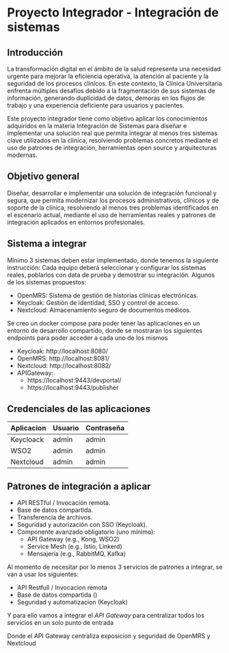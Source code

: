 # Proyecto Integrador - Integración de sistemas

## Introducción
La transformación digital en el ámbito de la salud representa una necesidad urgente para mejorar la eficiencia operativa, la atención al paciente y la seguridad de los procesos clínicos. En este contexto, la Clínica Universitaria enfrenta múltiples desafíos debido a la fragmentación de sus sistemas de información, generando duplicidad de datos, demoras en los flujos de trabajo y una experiencia deficiente para usuarios y pacientes.

Este proyecto integrador tiene como objetivo aplicar los conocimientos adquiridos en la materia Integración de Sistemas para diseñar e implementar una solución real que permita integrar al menos tres sistemas clave utilizados en la clínica, resolviendo problemas concretos mediante el uso de patrones de integración, herramientas open source y arquitecturas modernas.

## Objetivo general
Diseñar, desarrollar e implementar una solución de integración funcional y segura, que permita modernizar los procesos administrativos, clínicos y de soporte de la clínica, resolviendo al menos tres problemas identificados en el escenario actual, mediante el uso de herramientas reales y patrones de integración aplicados en entornos profesionales.

## Sistema a integrar
Minimo 3 sistemas deben estar implementado, donde tenemos la siguiente instrucción:
Cada equipo deberá seleccionar y configurar los sistemas reales, poblarlos con data de prueba y demostrar su integración. Algunos de los sistemas propuestos:

* OpenMRS: Sistema de gestión de historias clínicas electrónicas.
* Keycloak: Gestión de identidad, SSO y control de acceso.
* Nextcloud: Almacenamiento seguro de documentos médicos.

Se creo un docker compose para poder tener las aplicaciones en un entorno de desarrollo compartido, donde se mostraran los siguientes endpoints para poder acceder a cada uno de los mismos
* Keycloak: http://localhost:8080/
* OpenMRS: http://localhost:8081/
* Nextcloud: http://localhost:8082/
* APIGateway: 
    - https://localhost:9443/devportal/
    - https://localhost:9443/publisher

## Credenciales de las aplicaciones
| Aplicacion | Usuario | Contraseña |
| ---------- | ------- | ---------- |
| Keycloack  | admin   | admin      |
| WSO2       | admin   | admin      |
| Nextcloud  | admin   | admin      |

## Patrones de integración a aplicar
* API RESTful / Invocación remota.
* Base de datos compartida.
* Transferencia de archivos.
* Seguridad y autorización con SSO (Keycloak).
* Componente avanzado obligatorio (uno mínimo):
    * API Gateway (e.g., Kong, WSO2)
    * Service Mesh (e.g., Istio, Linkerd)
    * Mensajería (e.g., RabbitMQ, Kafka)

Al momento de necesitar por lo menos 3 servicios de patrones a integrar, se van a usar los siguientes:

* API Restfull / Invocacion remota
* Base de datos compartida ()
* Seguridad y automatizacion (Keycloak)

Y para ello vamos a integrar el *API Gateway* para centralizar todos los servicios en un solo punto de entrada

Donde el API Gateway centraliza exposicion y seguridad de OpenMRS y Nextcloud